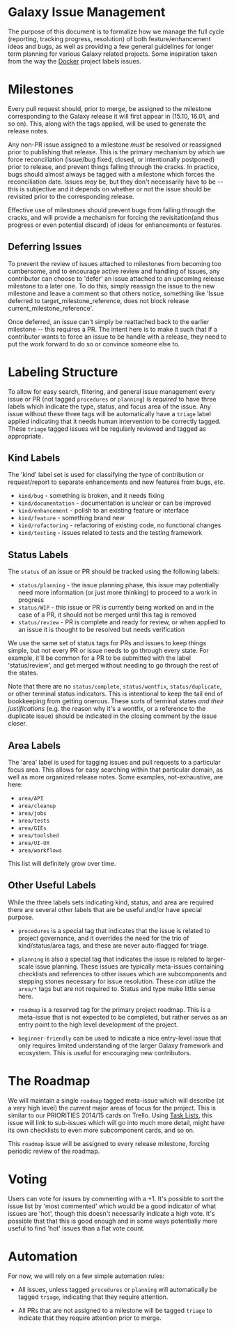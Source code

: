 Galaxy Issue Management
=======================

The purpose of this document is to formalize how we manage the full cycle
(reporting, tracking progress, resolution) of both feature/enhancement ideas
and bugs, as well as providing a few general guidelines for longer term
planning for various Galaxy related projects.  Some inspiration taken from the
way the [Docker](https://github.com/docker/docker) project labels issues.


Milestones
==========

Every pull request should, prior to merge, be assigned to the milestone
corresponding to the Galaxy release it will first appear in (15.10, 16.01, and
so on).  This, along with the tags applied, will be used to generate the
release notes.

Any non-PR issue assigned to a milestone *must* be resolved or reassigned prior
to publishing that release.  This is the primary mechanism by which we force
reconciliation (issue/bug fixed, closed, or intentionally postponed) prior to
release, and prevent things falling through the cracks.  In practice, bugs
should almost always be tagged with a milestone which forces the reconciliation
date.  Issues *may* be, but they don't necessarily have to be -- this is
subjective and it depends on whether or not the issue should be revisited prior
to the corresponding release.

Effective use of milestones should prevent bugs from falling through the
cracks, and will provide a mechanism for forcing the revisitation(and thus
progress or even potential discard) of ideas for enhancements or features.

Deferring Issues
----------------
To prevent the review of issues attached to milestones from becoming too
cumbersome, and to encourage active review and handling of issues, any
contributor can choose to 'defer' an issue attached to an upcoming release
milestone to a later one.  To do this, simply reassign the issue to the new
milestone and leave a comment so that others notice, something like 'Issue
deferred to target_milestone_reference, does not block release
current_milestone_reference'.

Once deferred, an issue can't simply be reattached back to the earlier
milestone -- this requires a PR.  The intent here is to make it such that if a
contributor wants to force an issue to be handle with a release, they need to
put the work forward to do so or convince someone else to.


Labeling Structure
==================

To allow for easy search, filtering, and general issue management every issue
or PR (not tagged `procedures` or `planning`) is *required* to have three
labels which indicate the type, status, and focus area of the issue.  Any issue
without these three tags will be automatically have a `triage` label applied
indicating that it needs human intervention to be correctly tagged.  These
`triage` tagged issues will be regularly reviewed and tagged as appropriate.

Kind Labels
-----------

The 'kind' label set is used for classifying the type of contribution or
request/report to separate enhancements and new features from bugs, etc.

* `kind/bug` - something is broken, and it needs fixing
* `kind/documentation` - documentation is unclear or can be improved
* `kind/enhancement` - polish to an existing feature or interface
* `kind/feature` - something brand new
* `kind/refactoring` - refactoring of existing code, no functional changes
* `kind/testing` - issues related to tests and the testing framework

Status Labels
-------------

The `status` of an issue or PR should be tracked using the following labels:

* `status/planning` - the issue planning phase, this issue may potentially need
  more information (or just more thinking) to proceed to a work in progress
* `status/WIP` - this issue or PR is currently being worked on and in the case
  of a PR, it should not be merged until this tag is removed
* `status/review` - PR is complete and ready for review, or when applied to an
  issue it is thought to be resolved but needs verification

We use the same set of status tags for PRs and issues to keep things simple,
but not every PR or issue needs to go through every state.  For example, it'll
be common for a PR to be submitted with the label 'status/review', and get
merged without needing to go through the rest of the states.

Note that there are no `status/complete`, `status/wontfix`, `status/duplicate`,
or other terminal status indicators.  This is intentional to keep the tail end
of bookkeeping from getting onerous.  These sorts of terminal states *and their
justifications* (e.g. the reason why it's a wontfix, or a reference to the
duplicate issue) should be indicated in the closing comment by the issue
closer.


Area Labels
------------

The 'area' label is used for tagging issues and pull requests to a particular
focus area.  This allows for easy searching within that particular domain, as
well as more organized release notes.  Some examples, not-exhaustive, are here:

* `area/API`
* `area/cleanup`
* `area/jobs`
* `area/tests`
* `area/GIEs`
* `area/toolshed`
* `area/UI-UX`
* `area/workflows`

This list will definitely grow over time.

Other Useful Labels
-------------------

While the three labels sets indicating kind, status, and area are required
there are several other labels that are be useful and/or have special purpose.

* `procedures` is a special tag that indicates that the issue is related to
  project governance, and it overrides the need for the trio of
  kind/status/area tags, and these are never auto-flagged for triage.

* `planning` is also a special tag that indicates the issue is related to
  larger-scale issue planning.  These issues are typically meta-issues
  containing checklists and references to other issues which are subcomponents
  and stepping stones necessary for issue resolution.  These *can* utilize the
  `area/*` tags but are not required to.  Status and type make little sense
  here.

* `roadmap` is a reserved tag for the primary project roadmap.  This is a
  meta-issue that is not expected to be completed, but rather serves as an
  entry point to the high level development of the project.

* `beginner-friendly` can be used to indicate a nice entry-level issue that
  only requires limited understanding of the larger Galaxy framework and
  ecosystem.  This is useful for encouraging new contributors.


The Roadmap
===========

We will maintain a single `roadmap` tagged meta-issue which will describe (at a
very high level) the *current* major areas of focus for the project.  This is
similar to our PRIORITIES 2014/15 cards on Trello.  Using [Task
Lists](https://github.com/blog/1375-task-lists-in-gfm-issues-pulls-comments),
this issue will link to sub-issues which will go into much more detail, might
have its own checklists to even more subcomponent cards, and so on.  

This `roadmap` issue will be assigned to every release milestone, forcing
periodic review of the roadmap.


Voting
======

Users can vote for issues by commenting with a +1.  It's possible to sort the
issue list by 'most commented' which would be a good indicator of what issues
are 'hot', though this doesn't necessarily indicate a high vote.  It's possible
that that this is good enough and in some ways potentially more useful to find
'hot' issues than a flat vote count.


Automation
==========

For now, we will rely on a few simple automation rules:

* All issues, unless tagged `procedures` or `planning` will automatically be
  tagged `triage`, indicating that they require attention.

* All PRs that are not assigned to a milestone will be tagged `triage` to
  indicate that they require attention prior to merge.
